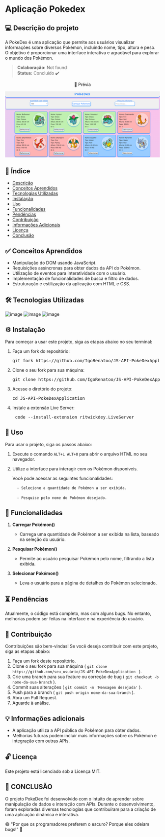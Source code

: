 # Aplicação Pokedex

## 💻 Descrição do projeto

A PokeDex é uma aplicação que permite aos usuários visualizar informações sobre diversos Pokémon, incluindo nome, tipo, altura e peso. O objetivo é proporcionar uma interface interativa e agradável para explorar o mundo dos Pokémon.

> **Colaboração:** Not found  
> **Status:** <span> Concluído  ✔️ 

<div width="200px" align="center">
  <p> 👀 Prévia </p>
  <img src="./src/Assets/images/previa.png" alt="Prévia do projeto" width="600px">
</div>

## 📜 Índice

- [Descrição](#-descrição-do-projeto)
- [Conceitos Aprendidos](#-conceitos-aprendidos)
- [Tecnologias Utilizadas](#--tecnologias-utilizadas)
- [Instalação](#-instalação)
- [Uso](#-uso)
- [Funcionalidades](#-funcionalidades)
- [Pendências](#-pendências)
- [Contribuição](#-contribuição)
- [Informações Adicionais](#-informações-adicionais)
- [Licença](#-licença)
- [Conclusão](#-conclusão)

## ✅ Conceitos Aprendidos 

- Manipulação do DOM usando JavaScript.
- Requisições assíncronas para obter dados da API do Pokémon.
- Utilização de eventos para interatividade com o usuário.
- Implementação de funcionalidades de busca e filtro de dados.
- Estruturação e estilização da aplicação com HTML e CSS.

## 🛠 Tecnologias Utilizadas

![image](https://img.shields.io/badge/HTML5-E34F26?style=for-the-badge&logo=html5&logoColor=white)
![image](https://img.shields.io/badge/CSS3-1572B6?style=for-the-badge&logo=css3&logoColor=white)
![image](https://img.shields.io/badge/JavaScript-F7DF1E?style=for-the-badge&logo=javascript&logoColor=black)

## ⚙ Instalação

Para começar a usar este projeto, siga as etapas abaixo no seu terminal:

1. Faça um fork do repositório:
   <pre>git fork https://github.com/IgoRenatoo/JS-API-PokeDexApplication.git</pre>

2. Clone o seu fork para sua máquina:
   <pre>git clone https://github.com/IgoRenatoo/JS-API-PokeDexApplication.git</pre>

3. Acesse o diretório do projeto:
   <pre>cd JS-API-PokeDexApplication </pre>

4. Instale a extensão Live Server:
   <pre> code --install-extension ritwickdey.LiveServer </pre>


## 🚀 Uso 

Para usar o projeto, siga os passos abaixo:

1. Execute o comando ```ALT+L ALT+O``` para abrir o arquivo HTML no seu navegador.

2. Utilize a interface para interagir com os Pokémon disponíveis.

      Você pode acessar as seguintes funcionalidades:

         - Selecione a quantidade de Pokémon a ser exibida.

         - Pesquise pelo nome do Pokémon desejado.

## 🧩 Funcionalidades

1. **Carregar Pokémon()**
   - Carrega uma quantidade de Pokémon a ser exibida na lista, baseado na seleção do usuário.

2. **Pesquisar Pokémon()**
   - Permite ao usuário pesquisar Pokémon pelo nome, filtrando a lista exibida.

3. **Selecionar Pokémon()**
   - Leva o usuário para a página de detalhes do Pokémon selecionado.

## ⏳ Pendências

Atualmente, o código está completo, mas com alguns bugs. No entanto, melhorias podem ser feitas na interface e na experiência do usuário.

## 🤝 Contribuição 

Contribuições são bem-vindas! Se você deseja contribuir com este projeto, siga as etapas abaixo:

1. Faça um fork deste repositório.
2. Clone o seu fork para sua máquina ( `git clone https://github.com/seu_usuário/JS-API-PokeDexApplication ` ).
3. Crie uma branch para sua feature ou correção de bug ( `git checkout -b nome-da-sua-branch` ).
4. Commit suas alterações ( `git commit -m 'Mensagem desejada'` ).
5. Push para a branch ( `git push origin nome-da-sua-branch` ).
6. Abra um Pull Request.
7. Aguarde à análise.

## 💡 Informações adicionais

- A aplicação utiliza a API pública do Pokémon para obter dados.
- Melhorias futuras podem incluir mais informações sobre os Pokémon e integração com outras APIs.

## 🔓 Licença

Este projeto está licenciado sob a Licença MIT.

## 🏁 CONCLUSÃO

O projeto PokeDex foi desenvolvido com o intuito de aprender sobre manipulação de dados e interação com APIs. Durante o desenvolvimento, foram exploradas diversas tecnologias que contribuíram para a criação de uma aplicação dinâmica e interativa.

😄 "Por que os programadores preferem o escuro? Porque eles odeiam bugs!" 🐛
